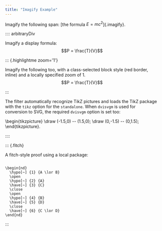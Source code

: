 ```yaml
---
title: "Imagify Example"
---
```


Imagify the following span: [the formula $E = mc^2$]{.imagify}. 

:::: arbitraryDiv

Imagify a display formula: $$P = \frac{T}{V}$$

::: {.highlightme zoom='1'}

Imagify the following too, with a class-selected block style (red border,
inline) and a locally specified zoom of 1. $$P = \frac{T}{V}$$

:::

The filter automatically recognize TikZ pictures and loads the TikZ package
with the `tikz` option for the `standalone`. When `dvisvgm` is used for 
conversion to SVG, the required `dvisvgm` option is set too:

\begin{tikzpicture}
  \draw (-1.5,0) -- (1.5,0);
  \draw (0,-1.5) -- (0,1.5);
\end{tikzpicture}.

::::

::: {.fitch}

A fitch-style proof using a local package:

```{=latex}

\begin{nd}
  \hypo[~] {1} {A \lor B}
  \open
  \hypo[~] {2} {A}
  \have[~] {3} {C} 
  \close
  \open
  \hypo[~] {4} {B}
  \have[~] {5} {D}
  \close
  \have[~] {6} {C \lor D}
\end{nd}

```

:::
